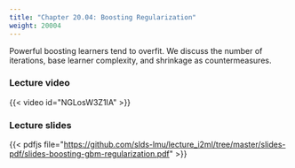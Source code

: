 ```yaml
---
title: "Chapter 20.04: Boosting Regularization"
weight: 20004
---
```

Powerful boosting learners tend to overfit. We discuss the number of iterations, base learner complexity, and shrinkage as countermeasures.

<!--more-->

### Lecture video

{{< video id="NGLosW3Z1IA" >}}

### Lecture slides

{{< pdfjs file="https://github.com/slds-lmu/lecture_i2ml/tree/master/slides-pdf/slides-boosting-gbm-regularization.pdf" >}}
